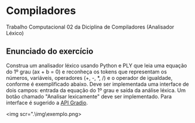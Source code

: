 # Compiladores
Trabalho Computacional 02 da Diciplina de Compiladores (Analisador Léxico)

## Enunciado do exercício
Construa um analisador léxico usando Python e PLY que leia uma equação do 1º grau (ax + b = 0) e reconheça os tokens que representam os números, variáveis, operadores (+, -, *, /) e o operador de igualdade, conforme é exemplificado abaixo. Deve ser implementada uma interface de dois campos: entrada da equação do 1º grau e saída da análise léxica. Um botão chamado "Analisar lexicamente" deve ser implementado. Para interface é sugerido a <a href="https://gradio.app/guides/">API Gradio</a>.

<img scr=".\img\exemplo.png>